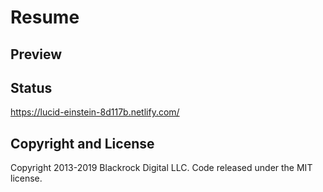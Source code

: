 # Resume


## Preview



## Status

https://lucid-einstein-8d117b.netlify.com/


## Copyright and License

Copyright 2013-2019 Blackrock Digital LLC. Code released under the MIT license.
